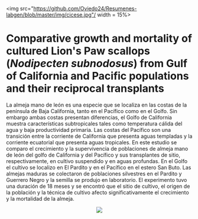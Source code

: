 
<img src="https://github.com/Oviedo24/Resumenes-labgen/blob/master/img/cicese.jpg"/ width = 15%>
# Comparative growth and mortality of cultured Lion's Paw scallops (*Nodipecten subnodosus*) from Gulf of California and Pacific populations and their reciprocal transplants

La almeja mano de león es una especie que se localiza en las costas de la península de Baja California, tanto en el Pacífico como en el Golfo. Sin embargo ambas costas presentan diferencias, el Golfo de California muestra características subtropicales tales como temperatura cálida del agua y baja productividad primaria. Las costas del Pacífico son una transición entre la corriente de California que presenta aguas templadas y la corriente ecuatorial que presenta aguas tropicales. 
En este estudio se comparo el crecimiento y la supervivencia de poblaciones de almeja mano de león del golfo de California y del Pacífico y sus transplantes de sitio, respectivamente, en cultivo suspendido y en aguas profundas. En el Golfo el cultivo se localizo en El Pardito y en el Pacífico en el estero San Buto.
Las almejas maduras se colectaron de poblaciones silvestres en el Pardito y Guerrero Negro y la semilla se produjo en laboratorio. El experimento tuvo una duración de 18 meses y se encontró que el sitio de cultivo, el origen de la población y la técnica de cultivo afecto significativamente el crecimiento y la mortalidad de la almeja.

<center><img src="http://www.conchology.be/images/Label/320000sup/322816.jpg"/ width = 50%> </center>


